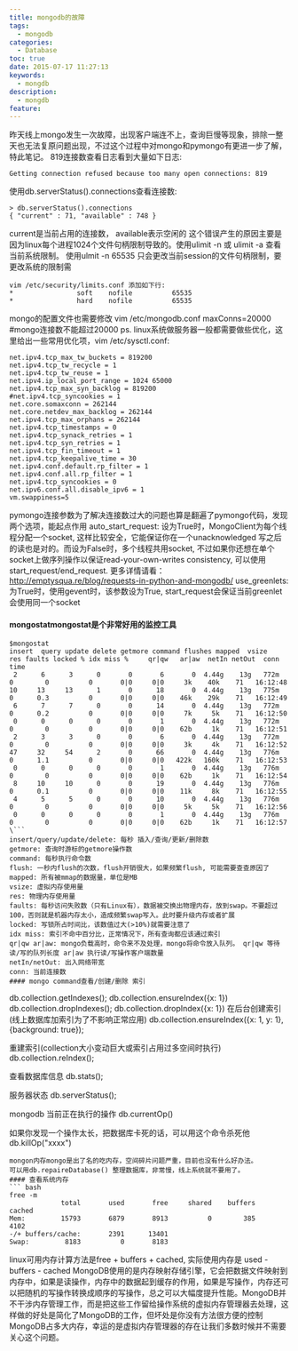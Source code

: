 ```yaml
---
title: mongodb的故障
tags:
  - mongodb
categories:
  - Database
toc: true
date: 2015-07-17 11:27:13
keywords:
  - mongdb
description:
  - mongdb
feature:
---
```


昨天线上mongo发生一次故障，出现客户端连不上，查询巨慢等现象，排除一整天也无法复原问题出现，不过这个过程中对mongo和pymongo有更进一步了解，特此笔记。
819连接数查看日志看到大量如下日志:
```
Getting connection refused because too many open connections: 819
```
使用db.serverStatus().connections查看连接数:
```
> db.serverStatus().connections
{ "current" : 71, "available" : 748 }
```
<!-- more -->
current是当前占用的连接数， available表示空闲的
这个错误产生的原因主要是因为linux每个进程1024个文件句柄限制导致的。使用ulimit -n 或 ulimit -a 查看当前系统限制。
使用ulmit -n 65535 只会更改当前session的文件句柄限制，要更改系统的限制需
```
vim /etc/security/limits.conf 添加如下行:
*                soft    nofile          65535
*                hard    nofile          65535
```
mongo的配置文件也需要修改 vim /etc/mongodb.conf
maxConns=20000 #mongo连接数不能超过20000
ps. linux系统做服务器一般都需要做些优化，这里给出一些常用优化项，vim /etc/sysctl.conf:
```
net.ipv4.tcp_max_tw_buckets = 819200
net.ipv4.tcp_tw_recycle = 1
net.ipv4.tcp_tw_reuse = 1
net.ipv4.ip_local_port_range = 1024 65000
net.ipv4.tcp_max_syn_backlog = 819200
#net.ipv4.tcp_syncookies = 1
net.core.somaxconn = 262144
net.core.netdev_max_backlog = 262144
net.ipv4.tcp_max_orphans = 262144
net.ipv4.tcp_timestamps = 0
net.ipv4.tcp_synack_retries = 1
net.ipv4.tcp_syn_retries = 1
net.ipv4.tcp_fin_timeout = 1
net.ipv4.tcp_keepalive_time = 30
net.ipv4.conf.default.rp_filter = 1
net.ipv4.conf.all.rp_filter = 1
net.ipv4.tcp_syncookies = 0
net.ipv6.conf.all.disable_ipv6 = 1
vm.swappiness=5
```
pymongo连接参数为了解决连接数过大的问题也算是翻遍了pymongo代码，发现两个选项，能起点作用
auto_start_request: 设为True时，MongoClient为每个线程分配一个socket, 这样比较安全，它能保证你在一个unacknowledged 写之后的读也是对的。而设为False时，多个线程共用socket, 不过如果你还想在单个socket上做序列操作以保证read-your-own-writes consistency, 可以使用 start_request/end_request. 更多详情请看：http://emptysqua.re/blog/requests-in-python-and-mongodb/
use_greenlets: 为True时，使用gevent时，该参数设为True, start_request会保证当前greenlet会使用同一个socket
#### mongostatmongostat是个非常好用的监控工具
```
$mongostat
insert  query update delete getmore command flushes mapped  vsize    res faults locked % idx miss %     qr|qw   ar|aw  netIn netOut  conn       time
 2      6      3      0       0       6       0  4.44g    13g   772m      0        0          0       0|0     0|0     3k    40k    71   16:12:48
10     13     13      1       0      18       0  4.44g    13g   775m      0      0.3          0       0|0     0|0    46k    29k    71   16:12:49
 6      7      7      0       0      14       0  4.44g    13g   772m      0      0.2          0       0|0     0|0     7k     5k    71   16:12:50
 0      0      0      0       0       1       0  4.44g    13g   772m      0        0          0       0|0     0|0    62b     1k    71   16:12:51
 2      3      3      0       0       6       0  4.44g    13g   772m      0        0          0       0|0     0|0     3k     4k    71   16:12:52
47     32     54      2       0      66       0  4.44g    13g   776m      0      1.1          0       0|0     0|0   422k   160k    71   16:12:53
 0      0      0      0       0       1       0  4.44g    13g   776m      0        0          0       0|0     0|0    62b     1k    71   16:12:54
 8     10     10      0       0      19       0  4.44g    13g   776m      0      0.1          0       0|0     0|0    11k     8k    71   16:12:55
 4      5      5      0       0      10       0  4.44g    13g   776m      0        0          0       0|0     0|0     5k     5k    71   16:12:56
 0      0      0      0       0       1       0  4.44g    13g   776m      0        0          0       0|0     0|0    62b     1k    71   16:12:57
\```
insert/query/update/delete: 每秒 插入/查询/更新/删除数
getmore: 查询时游标的getmore操作数
command: 每秒执行命令数
flush: 一秒内flush的次数，flush开销很大，如果频繁flush, 可能需要查查原因了
mapped: 所有被mmap的数据量，单位是MB
vsize: 虚拟内存使用量
res: 物理内存使用量
faults: 每秒访问失败数（只有Linux有），数据被交换出物理内存，放到swap。不要超过100，否则就是机器内存太小，造成频繁swap写入。此时要升级内存或者扩展
locked: 写锁所占时间比，该数值过大(>10%)就需要注意了
idx miss: 索引不命中百分比，正常情况下，所有查询都应该通过索引
qr|qw ar|aw: mongo负载高时，命令来不及处理，mongo将命令放入队列。 qr|qw 等待读/写的队列长度 ar|aw 执行读/写操作客户端数量
netIn/netOut: 出入网络带宽
conn: 当前连接数
#### mongo command查看/创建/删除 索引
```
db.collection.getIndexes();
db.collection.ensureIndex({x: 1})
db.collection.dropIndexes();
db.collection.dropIndex({x: 1})
在后台创建索引(线上数据库加索引为了不影响正常应用)
db.collection.ensureIndex({x: 1, y: 1}, {background: true});

重建索引(collection大小变动巨大或索引占用过多空间时执行)
db.collection.reIndex();

查看数据库信息
db.stats();

服务器状态
db.serverStatus();

mongodb 当前正在执行的操作
db.currentOp()

如果你发现一个操作太长，把数据库卡死的话，可以用这个命令杀死他
db.killOp("xxxx")
```
mongon内存mongo是出了名的吃内存，空间碎片问题严重，目前也没有什么好办法。
可以用db.repaireDatabase() 整理数据库，非常慢，线上系统就不要用了。
#### 查看系统内存
``` bash
free -m
             total       used       free     shared    buffers     cached
Mem:         15793       6879       8913          0        385       4102
-/+ buffers/cache:       2391      13401
Swap:         8183          0       8183
```
linux可用内存计算方法是free + buffers + cached, 实际使用内存是 used - buffers - cached
MongoDB使用的是内存映射存储引擎，它会把数据文件映射到内存中，如果是读操作，内存中的数据起到缓存的作用，如果是写操作，内存还可以把随机的写操作转换成顺序的写操作，总之可以大幅度提升性能。MongoDB并不干涉内存管理工作，而是把这些工作留给操作系统的虚拟内存管理器去处理，这样做的好处是简化了MongoDB的工作，但坏处是你没有方法很方便的控制MongoDB占多大内存，幸运的是虚拟内存管理器的存在让我们多数时候并不需要关心这个问题。